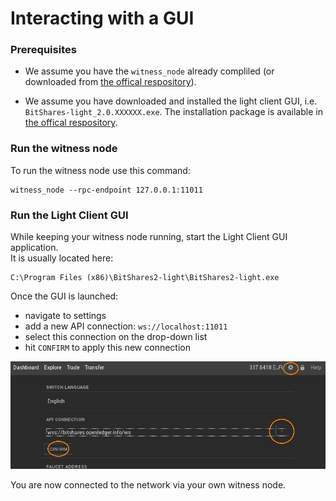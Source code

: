 # Interacting with a GUI
### Prerequisites
* We assume  you have the `witness_node` already compliled (or downloaded from [the offical respository](https://github.com/bitshares/bitshares-2/releases/latest)).

* We assume you have downloaded and installed the light client GUI, i.e. `BitShares-light_2.0.XXXXXX.exe`. The installation package is available in [the offical respository](https://github.com/bitshares/bitshares-2/releases/latest).

### Run the witness node
To run the witness node use this command:
```
witness_node --rpc-endpoint 127.0.0.1:11011
```

### Run the Light Client GUI
While keeping your witness node running, start the Light Client GUI application.  
It is usually located here: 
```
C:\Program Files (x86)\BitShares2-light\BitShares2-light.exe
```

Once the GUI is launched: 
* navigate to settings 
* add a new API connection: `ws://localhost:11011`
* select this connection on the drop-down list
* hit `CONFIRM` to apply this new connection

![](../../images/web-wallet-ws-config.png)

You are now connected to the network via your own witness node.

